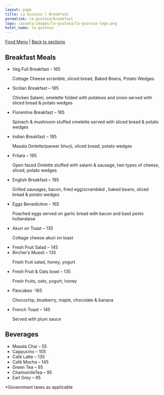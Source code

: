 ```yaml
---
layout: page
title: La Gustosa | Breakfast
permalink: la-gustosa/breakfast
logo: /assets/images/la-gustosa/la-gustosa-logo.png
hotel_name: la-gustosa
---
```

<div class="back-to-sections"><a href="/la-gustosa/food">Food Menu</a> | <a href="/la-gustosa">Back to sections</a></div>

<div class="la-gustosa-font">
<h2 id="soups">Breakfast Meals</h2>

<ul>
<li>Veg Full Breakfast – 165
<p class="description">Cottage Cheese scramble, sliced bread, Baked Beans, Potato Wedges</p></li>
<li>Sicilian Breakfast – 185
<p class="description">Chicken Salami, omelette folded with potatoes and onion served with sliced bread & potato wedges</p></li>
<li>Florentine Breakfast – 185
<p class="description">Spinach & mushroom stuffed omelette served with sliced bread & potato wedges</p></li>
<li>Indian Breakfast – 185
<p class="description">Masala Omlette/paneer bhurji, sliced bread, potato wedges</p></li>
<li>Fritata – 195
<p class="description">Open faced Omlette stuffed with salami & sausage, two types of cheese, sliced, potato wedges</p></li>
<li>English Breakfast – 195
<p class="description">Grilled sausages, bacon, fried egg/scrambled , baked beans, sliced bread & potato wedges</p></li>
<li>Eggs Benedictine – 165
<p class="description">Poached eggs served on garlic bread with bacon and basil pesto hollandaise</p></li>
<li>Akuri on Toast – 135
<p class="description">Cottage cheese akuri on toast</p></li>
<li>Fresh Fruit Salad – 145</li>
<li>Bircher’s Muesli – 135
<p class="description">Fresh fruit salad, honey, yogurt</p></li>
<li>Fresh Fruit & Oats bowl – 135
<p class="description">Fresh fruits, oats, yogurt, honey</p></li>
<li>Pancakes -165
<p class="description">Chocochip, blueberry, maple, chocolate & banana</p></li>
<li>French Toast – 145
<p class="description">Served with plum sauce</p></li>
</ul>


<h2>Beverages</h2>
<ul>
<li>Masala Chai – 55</li>
<li>Cappucino – 105</li>
<li>Café Latte – 135</li>
<li>Café Mocha – 145</li>
<li>Green Tea – 95</li>
<li>ChamomileTea – 95</li>
<li>Earl Grey – 95</li>
</ul>
<div>*Government taxes as applicable</div>
</div>
